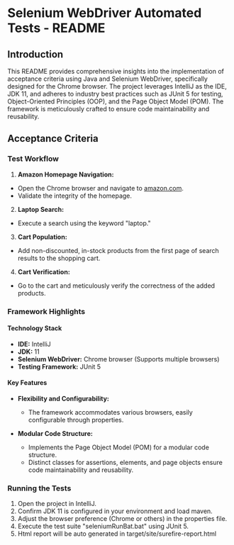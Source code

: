 # Selenium WebDriver Automated Tests - README

## Introduction

This README provides comprehensive insights into the implementation of acceptance criteria using Java and Selenium WebDriver, specifically designed for the Chrome browser. The project leverages IntelliJ as the IDE, JDK 11, and adheres to industry best practices such as JUnit 5 for testing, Object-Oriented Principles (OOP), and the Page Object Model (POM). The framework is meticulously crafted to ensure code maintainability and reusability.

## Acceptance Criteria

### Test Workflow

1. **Amazon Homepage Navigation:**
  - Open the Chrome browser and navigate to [amazon.com](https://www.amazon.com/).
  - Validate the integrity of the homepage.

2. **Laptop Search:**
  - Execute a search using the keyword "laptop."

3. **Cart Population:**
  - Add non-discounted, in-stock products from the first page of search results to the shopping cart.

4. **Cart Verification:**
  - Go to the cart and meticulously verify the correctness of the added products.

### Framework Highlights

#### Technology Stack

- **IDE:** IntelliJ
- **JDK:** 11
- **Selenium WebDriver:** Chrome browser (Supports multiple browsers)
- **Testing Framework:** JUnit 5

#### Key Features

- **Flexibility and Configurability:**
  - The framework accommodates various browsers, easily configurable through properties.

- **Modular Code Structure:**
  - Implements the Page Object Model (POM) for a modular code structure.
  - Distinct classes for assertions, elements, and page objects ensure code maintainability and reusability.

### Running the Tests

1. Open the project in IntelliJ.
2. Confirm JDK 11 is configured in your environment and load maven.
3. Adjust the browser preference (Chrome or others) in the properties file.
4. Execute the test suite "seleniumRunBat.bat" using JUnit 5.
5. Html report will be auto generated in target/site/surefire-report.html
